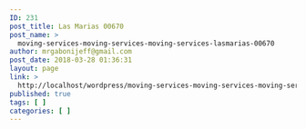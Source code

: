 ```yaml
---
ID: 231
post_title: Las Marias 00670
post_name: >
  moving-services-moving-services-moving-services-lasmarias-00670
author: mrgabonijeff@gmail.com
post_date: 2018-03-28 01:36:31
layout: page
link: >
  http://localhost/wordpress/moving-services-moving-services-moving-services-lasmarias-00670/
published: true
tags: [ ]
categories: [ ]
---
```

